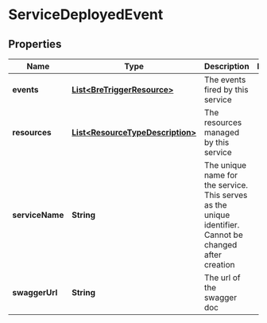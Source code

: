 
# ServiceDeployedEvent

## Properties
Name | Type | Description | Notes
------------ | ------------- | ------------- | -------------
**events** | [**List&lt;BreTriggerResource&gt;**](BreTriggerResource.md) | The events fired by this service | 
**resources** | [**List&lt;ResourceTypeDescription&gt;**](ResourceTypeDescription.md) | The resources managed by this service | 
**serviceName** | **String** | The unique name for the service. This serves as the unique identifier. Cannot be changed after creation | 
**swaggerUrl** | **String** | The url of the swagger doc | 



